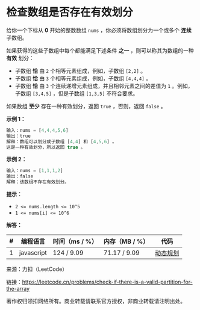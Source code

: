 # 检查数组是否存在有效划分

给你一个下标从 **0** 开始的整数数组 `nums` ，你必须将数组划分为一个或多个 **连续** 子数组。

如果获得的这些子数组中每个都能满足下述条件 **之一** ，则可以称其为数组的一种 **有效** 划分：

- 子数组 **恰** 由 `2` 个相等元素组成，例如，子数组 `[2,2]` 。
- 子数组 **恰** 由 `3` 个相等元素组成，例如，子数组 `[4,4,4]` 。
- 子数组 **恰** 由 `3` 个连续递增元素组成，并且相邻元素之间的差值为 `1` 。例如，子数组 `[3,4,5]` ，但是子数组 `[1,3,5]` 不符合要求。

如果数组 **至少** 存在一种有效划分，返回 `true` ，否则，返回 `false` 。

**示例 1：**

``` javascript
输入：nums = [4,4,4,5,6]
输出：true
解释：数组可以划分成子数组 [4,4] 和 [4,5,6] 。
这是一种有效划分，所以返回 true 。
```

**示例 2：**

``` javascript
输入：nums = [1,1,1,2]
输出：false
解释：该数组不存在有效划分。
```

**提示：**

- `2 <= nums.length <= 10^5`
- `1 <= nums[i] <= 10^6`

**解答：**

**#**|**编程语言**|**时间（ms / %）**|**内存（MB / %）**|**代码**
--|--|--|--|--
1|javascript|124 / 9.09|71.17 / 9.09|[动态规划](./javascript/ac_v1.js)

来源：力扣（LeetCode）

链接：https://leetcode.cn/problems/check-if-there-is-a-valid-partition-for-the-array

著作权归领扣网络所有。商业转载请联系官方授权，非商业转载请注明出处。
